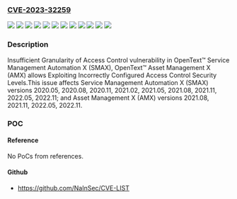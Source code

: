 ### [CVE-2023-32259](https://cve.mitre.org/cgi-bin/cvename.cgi?name=CVE-2023-32259)
![](https://img.shields.io/static/v1?label=Product&message=Asset%20Management%20X%20(AMX)&color=blue)
![](https://img.shields.io/static/v1?label=Product&message=Service%20Management%20Automation%20X%20(SMAX)&color=blue)
![](https://img.shields.io/static/v1?label=Version&message=2020.05%20&color=brightgreen)
![](https://img.shields.io/static/v1?label=Version&message=2020.08%20&color=brightgreen)
![](https://img.shields.io/static/v1?label=Version&message=2020.11%20&color=brightgreen)
![](https://img.shields.io/static/v1?label=Version&message=2021.02%20&color=brightgreen)
![](https://img.shields.io/static/v1?label=Version&message=2021.05%20&color=brightgreen)
![](https://img.shields.io/static/v1?label=Version&message=2021.08%20&color=brightgreen)
![](https://img.shields.io/static/v1?label=Version&message=2021.11%20&color=brightgreen)
![](https://img.shields.io/static/v1?label=Version&message=2022.05%20&color=brightgreen)
![](https://img.shields.io/static/v1?label=Version&message=2022.11%20&color=brightgreen)
![](https://img.shields.io/static/v1?label=Vulnerability&message=CWE-1220%20Insufficient%20Granularity%20of%20Access%20Control&color=brightgreen)

### Description

Insufficient Granularity of Access Control vulnerability in OpenText™ Service Management Automation X (SMAX), OpenText™ Asset Management X (AMX) allows Exploiting Incorrectly Configured Access Control Security Levels.This issue affects Service Management Automation X (SMAX) versions 2020.05, 2020.08, 2020.11, 2021.02, 2021.05, 2021.08, 2021.11, 2022.05, 2022.11; and Asset Management X (AMX) versions 2021.08, 2021.11, 2022.05, 2022.11.

### POC

#### Reference
No PoCs from references.

#### Github
- https://github.com/NaInSec/CVE-LIST

